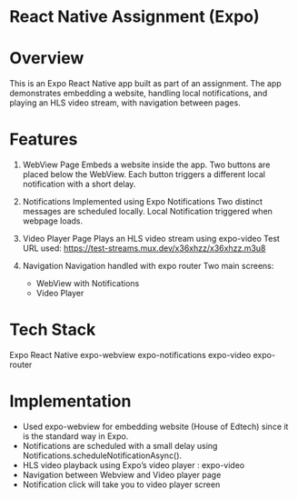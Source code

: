 # React Native Assignment (Expo)

# Overview
   This is an Expo React Native app built as part of an assignment.
   The app demonstrates embedding a website, handling local notifications, and playing an HLS video stream, with navigation between pages.

# Features
   1. WebView Page
      Embeds a website inside the app.
      Two buttons are placed below the WebView.
      Each button triggers a different local notification with a short delay.

   2. Notifications
      Implemented using Expo Notifications
      Two distinct messages are scheduled locally.
      Local Notification triggered when webpage loads.

   3. Video Player Page
      Plays an HLS video stream using expo-video
      Test URL used: https://test-streams.mux.dev/x36xhzz/x36xhzz.m3u8
      
   4. Navigation
      Navigation handled with expo router
      Two main screens:
         - WebView with Notifications
         - Video Player

# Tech Stack
   Expo
   React Native
   expo-webview
   expo-notifications
   expo-video
   expo-router

# Implementation
   - Used expo-webview for embedding website (House of Edtech) since it is the standard way in Expo.
   - Notifications are scheduled with a small delay using Notifications.scheduleNotificationAsync().
   - HLS video playback using Expo’s video player : expo-video
   - Navigation between Webview and Video player page
   - Notification click will take you to video player screen

